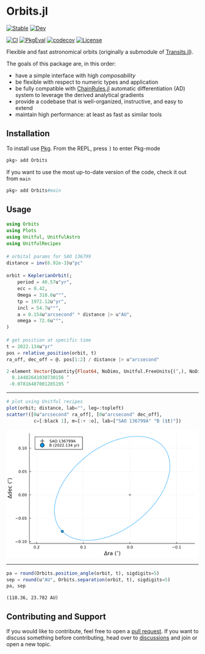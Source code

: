 # Orbits.jl

[![Stable](https://img.shields.io/badge/docs-stable-blue.svg)](https://juliaastro.github.io/Orbits/stable/)
[![Dev](https://img.shields.io/badge/docs-dev-blue.svg)](https://juliaastro.github.io/Orbits.jl/dev/)

[![CI](https://github.com/JuliaAstro/Orbits.jl/actions/workflows/ci.yml/badge.svg)](https://github.com/JuliaAstro/Orbits.jl/actions/workflows/ci.yml)
[![PkgEval](https://juliaci.github.io/NanosoldierReports/pkgeval_badges/O/Orbits.svg)](https://juliaci.github.io/NanosoldierReports/pkgeval_badges/O/Orbits.html)
[![codecov](https://codecov.io/gh/juliaastro/Orbits.jl/graph/badge.svg?token=0PXylAA9Ig)](https://codecov.io/gh/juliaastro/Orbits.jl)
[![License](https://img.shields.io/badge/License-MIT-yellow.svg)](https://opensource.org/licenses/MIT)

Flexible and fast astronomical orbits (originally a submodule of [Transits.jl](https://github.com/JuliaAstro/Transits.jl)).

The goals of this package are, in this order:
* have a simple interface with high *composability*
* be flexible with respect to numeric types and application
* be fully compatible with [ChainRules.jl](https://github.com/juliadiff/ChainRules.jl) automatic differentiation (AD) system to leverage the derived analytical gradients
* provide a codebase that is well-organized, instructive, and easy to extend
* maintain high performance: at least as fast as similar tools

## Installation

To install use [Pkg](https://julialang.github.io/Pkg.jl/v1/managing-packages/). From the REPL, press `]` to enter Pkg-mode

```julia
pkg> add Orbits
```
If you want to use the most up-to-date version of the code, check it out from `main`

```julia
pkg> add Orbits#main
```

## Usage

```julia
using Orbits
using Plots
using Unitful, UnitfulAstro
using UnitfulRecipes

# orbital params for SAO 136799
distance = inv(6.92e-3)u"pc"

orbit = KeplerianOrbit(;
    period = 40.57u"yr",
    ecc = 0.42,
    Omega = 318.6u"°",
    tp = 1972.12u"yr",
    incl = 54.7u"°",
    a = 0.154u"arcsecond" * distance |> u"AU",
    omega = 72.6u"°",
)

# get position at specific time
t = 2022.134u"yr"
pos = relative_position(orbit, t)
ra_off, dec_off = @. pos[1:2] / distance |> u"arcsecond"
```

```julia
2-element Vector{Quantity{Float64, NoDims, Unitful.FreeUnits{(″,), NoDims, nothing}}}:
  0.14482641030730156 ″
 -0.07816487001285195 ″
```

---
```julia
# plot using Unitful recipes
plot(orbit; distance, lab="", leg=:topleft)
scatter!([0u"arcsecond" ra_off], [0u"arcsecond" dec_off],
          c=[:black 1], m=[:+ :o], lab=["SAO 136799A" "B ($t)"])
```

![](docs/src/assets/sao136799.png)

---
```julia
pa = round(Orbits.position_angle(orbit, t), sigdigits=5)
sep = round(u"AU", Orbits.separation(orbit, t), sigdigits=5)
pa, sep
```

```
(118.36, 23.782 AU)
```

## Contributing and Support

If you would like to contribute, feel free to open a [pull request](https://github.com/JuliaAstro/Orbits.jl/pulls). If you want to discuss something before contributing, head over to [discussions](https://github.com/JuliaAstro/Orbits.jl/discussions) and join or open a new topic.
